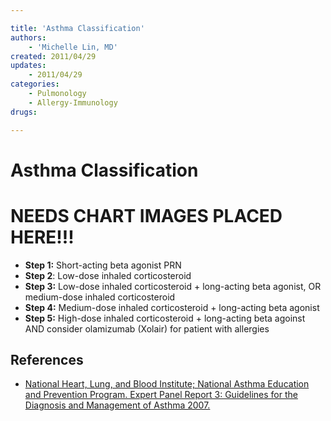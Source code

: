 ```yaml
---

title: 'Asthma Classification'
authors:
    - 'Michelle Lin, MD'
created: 2011/04/29
updates:
    - 2011/04/29
categories:
    - Pulmonology
    - Allergy-Immunology
drugs: 

---
```



# Asthma Classification

# NEEDS CHART IMAGES PLACED HERE!!!

-   **Step 1:** Short-acting beta agonist PRN
-   **Step 2**: Low-dose inhaled corticosteroid
-   **Step 3:** Low-dose inhaled corticosteroid + long-acting beta agonist, OR medium-dose inhaled corticosteroid
-   **Step 4:** Medium-dose inhaled corticosteroid + long-acting beta agonist
-   **Step 5:** High-dose inhaled corticosteroid + long-acting beta agoinst AND consider olamizumab (Xolair) for patient with allergies

## References

-   [National Heart, Lung, and Blood Institute; National Asthma Education and Prevention Program. Expert Panel Report 3: Guidelines for the Diagnosis and Management of Asthma 2007.](http://www.nhlbi.nih.gov/guidelines/asthma/asthgdln.pdf)
